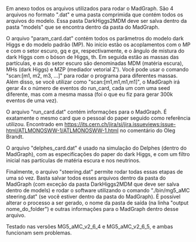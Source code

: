 Em anexo todos os arquivos utilizados para rodar o MadGraph. São 4 arquivos no formato ".dat" e uma pasta comprimida que contém todos os arquivos do modelo. Essa pasta DarkHiggs2MDM deve ser salva dentro da pasta "models" que se encontra dentro da pasta do MadGraph.

O arquivo "param_card.dat" contém todos os parâmetros do modelo dark Higgs e do modelo padrão (MP). No início estão os acoplamentos com o MP e com o setor escuro, gq e gx, respectivamente, e o ângulo de mistura do dark Higgs com o bóson de Higgs, th. Em seguida estão as massas das partículas, e as do setor escuro são denominadas MDM (matéria escura), MHs (dark Higgs) e MZP (mediador vetorial Z'). Você pode usar o comando "scan:[m1, m2, m3, ...]" para rodar o programa para diferentes massas. Além disso, se você utilizar como "scan:[m1,m1,m1,m1]", o MadGraph irá gerar 4x o número de eventos do run_card, cada um com uma seed diferente, mas com a mesma massa (foi o que eu fiz para gerar 300k eventos de uma vez).

O arquivo "run_card.dat" contém informações para o MadGraph. É exatamente o mesmo card que o pessoal do paper seguido como referência utilizou. Encontrado em https://its.cern.ch/jira/si/jira.issueviews:issue-html/ATLMONOSWW-1/ATLMONOSWW-1.html no comentário do Oleg Brandt.

O arquivo "delphes_card.dat" é usado na simulação do Delphes (dentro do MadGraph), com as especificações do paper do dark Higgs, e com um filtro inicial nas partículas de matéria escura e nos neutrinos.

Finalmente, o arquivo "steering.dat" permite rodar todas essas etapas de uma só vez. Basta salvar todos esses arquivos dentro da pasta do MadGraph (com exceção da pasta DarkHiggs2MDM que deve ser salva dentro de models) e rodar o software utilizando o comando "./bin/mg5_aMC steering.dat" (se você estiver dentro da pasta do MadGraph). É possível alterar o processo a ser gerado, o nome da pasta de saída (na linha "output nome_do_folder") e outras informações para o MadGraph dentro desse arquivo.

Testado nas versões MG5_aMC_v2_6_4 e MG5_aMC_v2_6_5, e ambas funcionam sem problemas. 
